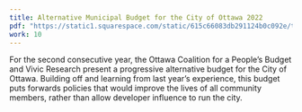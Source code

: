 ```yaml
---
title: Alternative Municipal Budget for the City of Ottawa 2022
pdf: "https://static1.squarespace.com/static/615c66083db291124b0c092e/t/619e785a9b4b6a3eef228aa6/1637775465305/Ottawa+Alt+Budget+2022_FINAL.pdf"
work: 10
---
```

For the second consecutive year, the Ottawa Coalition for a People’s Budget and Vivic Research present a progressive alternative budget for the City of Ottawa. Building off and learning from last year’s experience, this budget puts forwards policies that would improve the lives of all community members, rather than allow developer influence to run the city. 
